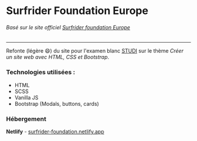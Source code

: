 # Surfrider Foundation Europe

###### Basé sur le site officiel [Surfrider foundation Europe](https://surfrider.eu/ "surfrider foundation europe")

------------

Refonte (légère :smile:) du site pour l'examen blanc [STUDI](https://www.studi.com/fr/formation/developpement/graduate-developpeur-web-full-stack "STUDI") sur le thème *Créer un site web avec HTML, CSS et Bootstrap*.

### Technologies utilisées : 
- HTML
- SCSS
- Vanilla JS
- Bootstrap (Modals, buttons, cards)

### Hébergement
**Netlify** - [surfrider-foundation.netlify.app](https://surfrider-foundation.netlify.app "surfrider-foundation.netlify.app")

